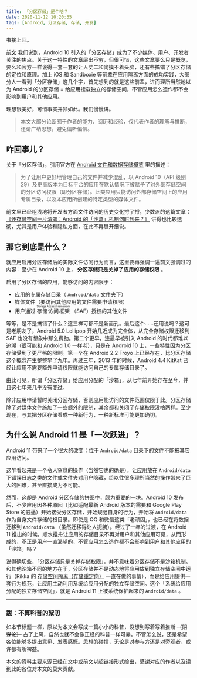 ```yaml
---
title: 「分区存储」是个啥？
date: 2020-11-12 10:20:35
tags: [Android, 分区存储, 存储, 开发]
---
```


书接上回。

[前文](../android-storage-behavior-change/) 我们说到，Android 10 引入的「分区存储」成为了不少媒体、用户、开发者关注的焦点。关于这一特性的文章层出不穷，但很可惜，这些文章要么只是概览，要么和官方一样说得一套一套的让人丈二和尚摸不着头脑，还有些搞错了分区存储的定位和原理。加上 iOS 和 Sandboxie 等前辈在应用隔离方面的成功实践，大部分人一看到「分区存储」这几个字，首先想到的就是这些前辈，进而理所当然地以为 Android 的分区存储 = 给应用挂载独立的存储空间，不管应用怎么造作都不会影响到用户和其他应用。

理想很美好，可惜事实并非如此。我们慢慢讲。

> 本文大部分论断囿于作者的能力、阅历和经验，仅代表作者的理解与推断，还请广纳思想，避免偏听偏信。

<!-- more -->

## 咋回事儿？

关于「分区存储」，引用官方在 [Android 文件和数据存储概览](https://developer.android.com/training/data-storage#scoped-storage) 里的描述：

> 为了让用户更好地管理自己的文件并减少混乱，以 Android 10（API 级别 29）及更高版本为目标平台的应用在默认情况下被赋予了对外部存储空间的分区访问权限（即分区存储）。此类应用只能访问外部存储空间上的应用专属目录，以及本应用所创建的特定类型的媒体文件。

前文里已经粗浅地将开发者方面文件访问的历史变化捋了捋，少数派的这篇文章： [《还存储空间一片清朗：Android 的「沙盒」机制何时到来？》](https://sspai.com/post/61168) 讲得也比较透彻，尤其是用户体验和隐私方面，在此不再展开细说。

## 那它到底是什么？

就应用启用分区存储后的实际文件访问行为而言，这里要再强调一遍前文强调过的内容：至少在 Android 10 上， **分区存储只是关掉了应用的存储权限** 。

启用了分区存储的应用，能够访问的内容限于：

- 应用的专属存储目录（ `Android/data` 文件夹下）
- 媒体文件（要访问其他应用的文件需要申请权限）
- 用户通过 <ruby><rb>存储访问框架</rb><rt>Storage Access Framework</rt></ruby> （SAF）授权的其他文件

等等，是不是搞错了什么？这三样可都不是新面孔。最后这个……还用说吗？这可是老朋友了，Android 5.0 Lollipop 开始几近成为完全体，从完全存储权限迁移到 SAF 也没有想象中那么费劲。第二个更早，连最早被引入 Android 的时代都难以追溯（很可能和 Android 1.0 一样老），只是在 Android 10 上，一些特性因为分区存储受到了更严格的限制。第一个在 Android 2.2 Froyo 上已经存在，比分区存储这个概念产生整整早了九年。再过三年，2013 年的时候，Android 4.4 KitKat 已经让应用不需要额外申请权限就能访问自己的专属存储目录了。

由此可见，所谓「分区存储」给应用分配的「沙箱」，从七年前开始存在至今，并且这七年来几乎没有变过。

除非应用申请暂时关闭分区存储，否则应用能访问的文件范围仅限于此。分区存储除了对媒体文件施加了一些额外的限制，其余都和关闭了存储权限没啥两样。至少现在，与其把分区存储看成一种新行为，一种新标准可能更加确切。

## 为什么说 Android 11 是「一次跃进」？

Android 11 带来了一个很大的改变：位于 `Android/data` 目录下的文件不能被其它应用访问。

这乍看起来是一个令人窒息的操作（当然它也的确是），让应用放在 `Android/data` 下错误日志之类的文件或文件夹对用户隐藏，给以往很多理所当然的操作带来了巨大的困难，甚至直接成为不可能。

然而，这却是 Android 分区存储的拼图中，颇为重要的一块。Android 10 发布后，不少应用因各种原因（比如适配最新 Android 版本的需要和 Google Play Store 的威逼）开始接受分区存储，开始规范自身的行为，开始将 `Android/data` 作为自身文件存储的根目录。即使是 QQ 和微信这类「老顽固」，也已经在将数据迁移到 `Android/data` （虽然迁移得让人扼腕）。经过了一年的过渡，在 Android 11 推出的时候，顺水推舟让应用的存储目录不再对用户和其他应用可见，从而形成的，不正是用户一直渴望的，不管应用怎么造作都不会影响到用户和其他应用的「沙箱」吗？

说得确切些，「分区存储只是关掉存储权限」，并不意味着分区存储不是沙箱机制。和其他沙箱不同的地方在于，分区存储并不是动态地将应用放到独立存储空间中运行（Rikka 的 [存储空间隔离（存储重定向）](https://sr.rikka.app/) 一直在做的事情），而是给应用提供一套行为规范，让应用主动利用系统给应用分配的独立存储空间。这个「系统给应用分配的独立存储空间」，就是 Android 11 上被系统保护起来的 `Android/data` 。

***

### 跋：不算科普的絮叨

如本节标题一样，原以为本文会写成一篇小小的科普，没想到写着写着推断 ~~（阴谋论）~~ 占了上风，自然也就不会像正经的科普一样可靠。不管怎么说，还是希望各位能够多提出意见、发表感慨。思想的碰撞，无论是对参与方还是对旁观者，或许都有所裨益。

本文的资料主要来源已经在文中或前文以超链接形式给出，感谢对应的作者以及读到此的各位对本文的莫大贡献。
